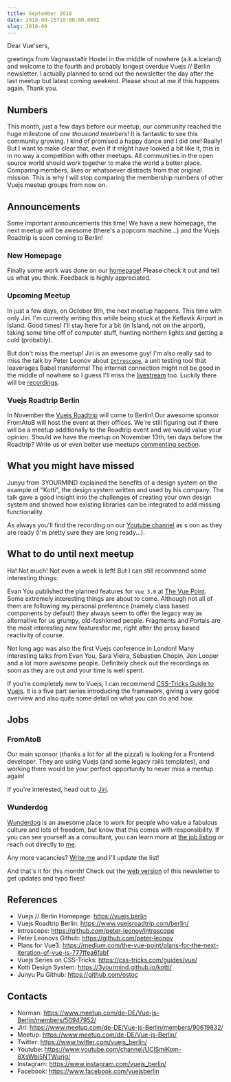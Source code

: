 ```yaml
---
title: September 2018
date: 2018-09-15T10:00:00.000Z
slug: 2018-09
---
```

Dear Vue'sers,

greetings from Vagnasstaðir Hostel in the middle of nowhere (a.k.a.Iceland) and welcome to the fourth and probably longest overdue Vuejs // Berlin newsletter. I actually planned to send out the newsletter the day after the last meetup but latest coming weekend. Please shout at me if this happens again. Thank you.

Numbers
-------

This month, just a few days before our meetup, our community reached the huge milestone of *one thousand members*! It is fantastic to see this community growing. I kind of promised a happy dance and I did one! Really! But I want to make clear that, even if it might have looked a bit like it, this is in no way a competition with other meetups. All communities in the open source world should work together to make the world a better place. Comparing members, likes or whatsoever distracts from that original mission. This is why I will stop comparing the membership numbers of other Vuejs meetup groups from now on.

Announcements
-------------

Some important announcements this time! We have a new homepage, the next meetup will be awesome (there's a popcorn machine...) and the Vuejs Roadtrip is soon coming to Berlin!

### New Homepage

Finally some work was done on our [homepage](https://vuejs.berlin)! Please check it out and tell us what you think. Feedback is highly appreciated.

### Upcoming Meetup

In just a few days, on October 9th, the next meetup happens. This time with only Jiri. I'm currently writing this while being stuck at the Keflavik Airport in Island. Good times! I'll stay here for a bit (in Island, not on the airport), taking some time off of computer stuff, hunting northern lights and getting a cold (probably).

But don't miss the meetup! Jiri is an awesome guy! I'm also really sad to miss the talk by Peter Leonov about [`Introscope`](https://github.com/peter-leonov/introscope), a unit testing tool that leaverages Babel transforms! The internet connection might not be good in the middle of nowhere so I guess I'll miss the [livestream](https://www.instagram.com/vuejs_berlin/) too. Luckily there will be [recordings](https://www.youtube.com/channel/UClSmiKom-8XsWbi5NTWurjg/).

### Vuejs Roadtrip Berlin

In November the [Vuejs Roadtrip](https://www.vuejsroadtrip.com/berlin/) will come to Berlin! Our awesome sponsor FromAtoB will host the event at their offices. We're still figuring out if there will be a meetup additionally to the Roadtrip event and we would value your opinion. Should we have the meetup on November 13th, ten days before the Roadtrip? Write us or even better use meetups [commenting section](https://meetup.com/de-DE/Vue-js-Berlin/events/252186248/).


What you might have missed
--------------------------

Junyu from 3YOURMIND explained the benefits of a design system on the example of "Kotti", the design system written and used by his company. The talk gave a good insight into the challenges of creating your own design system and showed how existing libraries can be integrated to add missing functionality.

As always you'll find the recording on our [Youtube channel](https://www.youtube.com/channel/UClSmiKom-8XsWbi5NTWurjg/videos) as s oon as they are ready (I'm pretty sure they are long ready...).

What to do until next meetup
----------------------------

Ha! Not much! Not even a week is left! But I can still recommend some interesting things:

Evan You published the planned features for `Vue 3.0` at [The Vue Point](https://medium.com/the-vue-point/plans-for-the-next-iteration-of-vue-js-777ffea6fabf). Some extremely interesting things are about to come. Although not all of them are following my personal preference (namely class based components by default) they always seem to offer the legacy way as alternative for us grumpy, old-fashioned people. Fragments and Portals are the most interesting new featuresfor me, right after the proxy based reactivity of course.

Not long ago was also the first Vuejs conference in London! Many interesting talks from Evan You, Sara Vieira, Sebastien Chopin, Jen Looper and a lot more awesome people. Definitely check out the recordings as soon as they are out and your time is well spent.

If you're completely new to Vuejs, I can recommend [CSS-Tricks Guide to Vuejs](https://css-tricks.com/guides/vue/). It is a five part series introducing the framework, giving a very good overview and also quite some detail on what you can do and how.

Jobs
----

### FromAtoB

Our main sponsor (thanks a lot for all the pizza!) is looking for a  Frontend developer. They are using Vuejs (and some legacy rails templates), and working there would be your perfect opportunity to never miss a meetup again!

If you're interested, head out to [Jiri](https://www.meetup.com/de-DE/Vue-js-Berlin/members/90619832/).

### Wunderdog

[Wunderdog](https://wunder.dog) is an awesome place to work for people who value a fabulous culture and lots of freedom, but know that this comes with responsibility. If you can see yourself as a consultant, you can learn more at [the job listing](https://wunder.dog/fullstack-developer-berlin-germany) or reach out directly to [me](https://www.meetup.com/de-DE/Vue-js-Berlin/members/50947952/).


Any more vacancies? [Write me](https://www.meetup.com/de-DE/Vue-js-Berlin/members/50947952/) and I'll update the list!


And that's it for this month! Check out the [web version](https://vuejs.berlin/newsletter/201809.html) of this newsletter to get updates and typo fixes!


References
----------

* Vuejs // Berlin Homepage: https://vuejs.berlin
* Vuejs Roadtrip Berlin: https://www.vuejsroadtrip.com/berlin/
* Introscope: https://github.com/peter-leonov/introscope
* Peter Leonovs Github: https://github.com/peter-leonov
* Plans for Vue3: https://medium.com/the-vue-point/plans-for-the-next-iteration-of-vue-js-777ffea6fabf
* Vuejs Series on CSS-Tricks: https://css-tricks.com/guides/vue/
* Kotti Design System: https://3yourmind.github.io/kotti/
* Junyu Pu Github: https://github.com/ostoc

Contacts
--------
* Norman: https://www.meetup.com/de-DE/Vue-js-Berlin/members/50947952/
* Jiri: https://www.meetup.com/de-DE/Vue-js-Berlin/members/90619832/
* Meetup: https://www.meetup.com/de-DE/Vue-js-Berlin/
* Twitter: https://www.twitter.com/vuejs_berlin/
* Youtube: https://www.youtube.com/channel/UClSmiKom-8XsWbi5NTWurjg/
* Instagram: https://www.instagram.com/vuejs_berlin/
* Facebook: https://www.facebook.com/vuejsberlin
